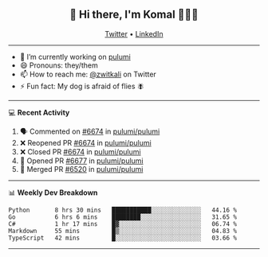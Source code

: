 <h2 align="center"> 👋 Hi there, I'm Komal 🧑🏾‍💻 </h2>
<p align="center">
    <a href="https://twitter.com/zwitkali">Twitter</a> •
    <a href="https://www.linkedin.com/in/komal-ali/">LinkedIn</a>
</p>

--------

- 🔭 I’m currently working on [pulumi](https://github.com/pulumi/pulumi)
- 😄 Pronouns: they/them
- 📫 How to reach me: [@zwitkali](https://twitter.com/zwitkali) on Twitter
- ⚡ Fun fact: My dog is afraid of flies 🪰

--------
💻 **Recent Activity**

<!--START_SECTION:activity-->
1. 🗣 Commented on [#6674](https://github.com/pulumi/pulumi/issues/6674) in [pulumi/pulumi](https://github.com/pulumi/pulumi)
2. ❌ Reopened PR [#6674](https://github.com/pulumi/pulumi/pull/6674) in [pulumi/pulumi](https://github.com/pulumi/pulumi)
3. ❌ Closed PR [#6674](https://github.com/pulumi/pulumi/pull/6674) in [pulumi/pulumi](https://github.com/pulumi/pulumi)
4. 💪 Opened PR [#6677](https://github.com/pulumi/pulumi/pull/6677) in [pulumi/pulumi](https://github.com/pulumi/pulumi)
5. 🎉 Merged PR [#6520](https://github.com/pulumi/pulumi/pull/6520) in [pulumi/pulumi](https://github.com/pulumi/pulumi)
<!--END_SECTION:activity-->

--------

📊 **Weekly Dev Breakdown**
<!--START_SECTION:waka-->
```text
Python       8 hrs 30 mins   ███████████░░░░░░░░░░░░░░   44.16 % 
Go           6 hrs 6 mins    ████████░░░░░░░░░░░░░░░░░   31.65 % 
C#           1 hr 17 mins    █▓░░░░░░░░░░░░░░░░░░░░░░░   06.74 % 
Markdown     55 mins         █▒░░░░░░░░░░░░░░░░░░░░░░░   04.83 % 
TypeScript   42 mins         █░░░░░░░░░░░░░░░░░░░░░░░░   03.66 % 
```
<!--END_SECTION:waka-->

--------